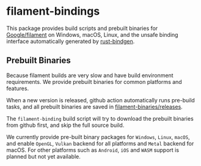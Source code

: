 # filament-bindings

This package provides build scripts and prebuilt binaries for [Google/filament](https://github.com/google/filament) on Windows, macOS, Linux, and the unsafe binding interface automatically generated by [rust-bindgen](https://github.com/rust-lang/rust-bindgen).

## Prebuilt Binaries

Because filament builds are very slow and have build environment requirements. We provide prebuilt binaries for common platforms and features.

When a new version is released, github action automatically runs pre-build tasks, and all prebuilt binaries are saved in [filament-binaries/releases](https://github.com/EYHN/filament-binaries/releases).

The `filament-binding` build script will try to download the prebuilt binaries from github first, and skip the full source build.

We currently provide pre-built binary packages for `Windows`, `Linux`, `macOS`, and enable `OpenGL`, `Vulkan` backend for all platforms and `Metal` backend for macOS. For other platforms such as `Android`, `iOS` and `WASM` support is planned but not yet available.
